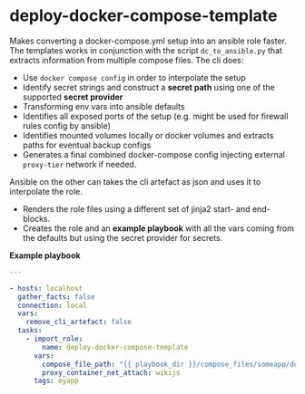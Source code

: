 # deploy-docker-compose-template

Makes converting a docker-compose.yml setup into an ansible role faster. The templates works in conjunction with the 
script `dc_to_ansible.py` that extracts information from multiple compose files. The cli does:

- Use `docker compose config` in order to interpolate the setup
- Identify secret strings and construct a **secret path** using one of the supported **secret provider**
- Transforming env vars into ansible defaults
- Identifies all exposed ports of the setup (e.g. might be used for firewall rules config by ansible)
- Identifies mounted volumes locally or docker volumes and extracts paths for eventual backup configs
- Generates a final combined docker-compose config injecting external `proxy-tier` network if needed.

Ansible on the other can takes the cli artefact as json and uses it to interpolate the role.

- Renders the role files using a different set of jinja2 start- and end-blocks.
- Creates the role and an **example playbook** with all the vars coming from the defaults but using the secret provider for secrets.

**Example playbook**

```yaml
---

- hosts: localhost
  gather_facts: false
  connection: local
  vars:
    remove_cli_artefact: false
  tasks:
    - import_role:
        name: deploy-docker-compose-template
      vars:
        compose_file_path: "{{ playbook_dir }}/compose_files/someapp/docker-compose.yml"
        proxy_container_net_attach: wikijs
      tags: myapp
```